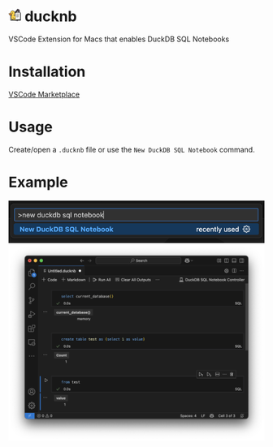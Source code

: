 # <img src='ICON.png' height=25px> ducknb

VSCode Extension for Macs that enables DuckDB SQL Notebooks

# Installation

[VSCode Marketplace](https://marketplace.visualstudio.com/items?itemName=sahilng.ducknb)


#  Usage

Create/open a `.ducknb` file or use the `New DuckDB SQL Notebook` command.

# Example

![image](EXAMPLE_1.png)
![image](EXAMPLE_2.png)